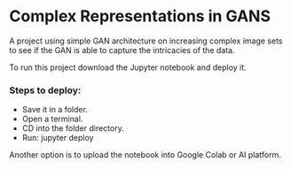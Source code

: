 # Complex Representations in GANS
A project using simple GAN architecture on increasing complex image sets to see if the GAN is able to capture the intricacies of the data.

To run this project download the Jupyter notebook and deploy it.

### Steps to deploy:
- Save it in a folder.
- Open a terminal.
- CD into the folder directory.
- Run: jupyter deploy

Another option is to upload the notebook into Google Colab or AI platform.

